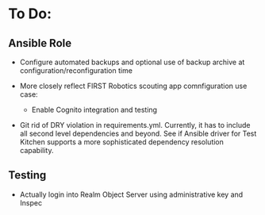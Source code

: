 # To Do:

## Ansible Role

- Configure automated backups and optional use of backup archive at configuration/reconfiguration time

- More closely reflect FIRST Robotics scouting app comnfiguration use case:
  - Enable Cognito integration and testing

- Git rid of DRY violation in requirements.yml. Currently, it has to include all second level
  dependencies and beyond. See if Ansible driver for Test Kitchen supports a more sophisticated
  dependency resolution capability.

## Testing

- Actually login into Realm Object Server using administrative key and Inspec
